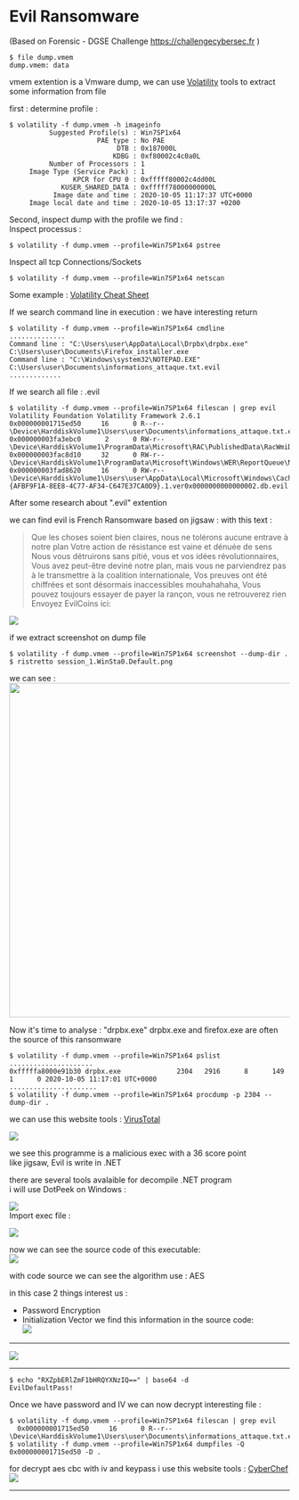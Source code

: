 # Evil Ransomware 
(Based on Forensic - DGSE Challenge https://challengecybersec.fr  )

``` 
$ file dump.vmem  
dump.vmem: data
```

vmem extention is a Vmware dump, we can use [Volatility](https://github.com/volatilityfoundation/volatility) tools to extract some information from file    

first : determine profile : 
``` 
$ volatility -f dump.vmem -h imageinfo   
          Suggested Profile(s) : Win7SP1x64
                      PAE type : No PAE
                           DTB : 0x187000L
                          KDBG : 0xf80002c4c0a0L
          Number of Processors : 1
     Image Type (Service Pack) : 1
                KPCR for CPU 0 : 0xfffff80002c4dd00L
             KUSER_SHARED_DATA : 0xfffff78000000000L
           Image date and time : 2020-10-05 11:17:37 UTC+0000
     Image local date and time : 2020-10-05 13:17:37 +0200

```
Second, inspect dump with the profile we find :  
Inspect processus :   
``` 
$ volatility -f dump.vmem --profile=Win7SP1x64 pstree
```
Inspect all tcp Connections/Sockets
``` 
$ volatility -f dump.vmem --profile=Win7SP1x64 netscan
```
Some example : [Volatility Cheat Sheet](https://digital-forensics.sans.org/media/volatility-memory-forensics-cheat-sheet.pdf)

If we search command line in execution : we have interesting return
```
$ volatility -f dump.vmem --profile=Win7SP1x64 cmdline
..............
Command line : "C:\Users\user\AppData\Local\Drpbx\drpbx.exe" C:\Users\user\Documents\Firefox_installer.exe
Command line : "C:\Windows\system32\NOTEPAD.EXE" C:\Users\user\Documents\informations_attaque.txt.evil
.............
```
If we  search all file : .evil 
```
$ volatility -f dump.vmem --profile=Win7SP1x64 filescan | grep evil
Volatility Foundation Volatility Framework 2.6.1
0x000000001715ed50     16      0 R--r-- \Device\HarddiskVolume1\Users\user\Documents\informations_attaque.txt.evil
0x000000003fa3ebc0      2      0 RW-r-- \Device\HarddiskVolume1\ProgramData\Microsoft\RAC\PublishedData\RacWmiDatabase.sdf.evil                              
0x000000003fac8d10     32      0 RW-r-- \Device\HarddiskVolume1\ProgramData\Microsoft\Windows\WER\ReportQueue\NonCritical_Firefox_installe_d514681bfc376345742b2157ace1e72c17fd991_cab_0938b7ba\appcompat.txt.evil                                                                                                        
0x000000003fad8620     16      0 RW-r-- \Device\HarddiskVolume1\Users\user\AppData\Local\Microsoft\Windows\Caches\{AFBF9F1A-8EE8-4C77-AF34-C647E37CA0D9}.1.ver0x0000000000000002.db.evil            
```
After some research about ".evil" extention   

we can find evil is French Ransomware based on jigsaw : with this text : 
>Que les choses soient bien claires, nous ne tolérons aucune entrave à notre plan
Votre action de résistance est vaine et dénuée de sens
Nous vous détruirons sans pitié, vous et vos idées révolutionnaires,
Vous avez peut-être deviné notre plan, mais vous ne parviendrez pas à le transmettre à la coalition internationale,
Vos preuves ont été chiffrées et sont désormais inaccessibles mouhahahaha,
Vous pouvez toujours essayer de payer la rançon, vous ne retrouverez rien
Envoyez EvilCoins ici:

![](https://github.com/PierreAdams/Evil/blob/main/evil.png)

if we extract screenshot on dump file
```
$ volatility -f dump.vmem --profile=Win7SP1x64 screenshot --dump-dir .
$ ristretto session_1.WinSta0.Default.png 
```
we can see :  
<img src="https://github.com/PierreAdams/Evil/blob/main/evil2.png" width="600" />

Now it's time to analyse : "drpbx.exe"
drpbx.exe and firefox.exe are  often the source of this ransomware
```
$ volatility -f dump.vmem --profile=Win7SP1x64 pslist
.....................
0xfffffa8000e91b30 drpbx.exe              2304   2916      8      149      1      0 2020-10-05 11:17:01 UTC+0000                                 
......................
$ volatility -f dump.vmem --profile=Win7SP1x64 procdump -p 2304 --dump-dir .
```
we can use this website tools : [VirusTotal](https://www.virustotal.com/gui/)   

![](https://github.com/PierreAdams/Evil/blob/main/evil3.png)

we see this programme is a malicious exec with a 36 score point   
like jigsaw, Evil is write in .NET   

there are several tools avalaible for decompile .NET program  
i will use DotPeek on Windows :     

![](https://github.com/PierreAdams/Evil/blob/main/evil4.PNG)     
Import exec file :     

![](https://github.com/PierreAdams/Evil/blob/main/evil5.PNG)

now we can see the source code of this executable:   
![](https://github.com/PierreAdams/Evil/blob/main/evil6.PNG)

with code source we can see the algorithm use : 
AES   

in this case 2 things interest us : 
 - Password Encryption 
 - Initialization Vector 
 we find this information in the source code:   
![](https://github.com/PierreAdams/Evil/blob/main/evil7.PNG)
___________________________________________
![](https://github.com/PierreAdams/Evil/blob/main/evil8.PNG)
___________________________________________


``` 
$ echo "RXZpbERlZmF1bHRQYXNzIQ==" | base64 -d 
EvilDefaultPass!
```

Once we have password and IV we can now decrypt interesting file : 
```
$ volatility -f dump.vmem --profile=Win7SP1x64 filescan | grep evil
  0x000000001715ed50     16      0 R--r-- \Device\HarddiskVolume1\Users\user\Documents\informations_attaque.txt.evil
$ volatility -f dump.vmem --profile=Win7SP1x64 dumpfiles -Q 0x000000001715ed50 -D .
```
for decrypt aes cbc with iv and keypass i use this website tools :  [CyberChef](https://gchq.github.io/CyberChef)     
![](https://github.com/PierreAdams/Evil/blob/main/evil9.png)

___________________________________________
